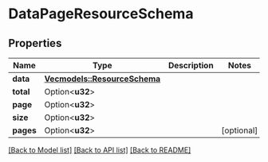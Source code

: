 # DataPageResourceSchema

## Properties

Name | Type | Description | Notes
------------ | ------------- | ------------- | -------------
**data** | [**Vec<models::ResourceSchema>**](ResourceSchema.md) |  | 
**total** | Option<**u32**> |  | 
**page** | Option<**u32**> |  | 
**size** | Option<**u32**> |  | 
**pages** | Option<**u32**> |  | [optional]

[[Back to Model list]](../README.md#documentation-for-models) [[Back to API list]](../README.md#documentation-for-api-endpoints) [[Back to README]](../README.md)


